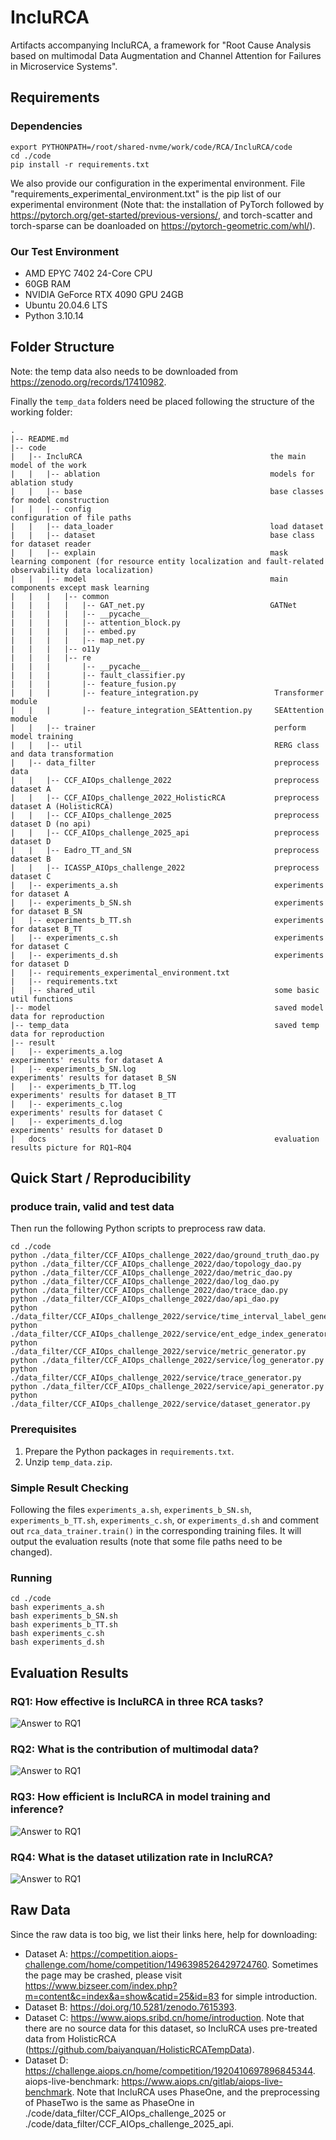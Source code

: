 # IncluRCA

Artifacts accompanying IncluRCA, a framework for "Root Cause Analysis based on multimodal Data Augmentation and Channel Attention for Failures in Microservice Systems". 

## Requirements

### Dependencies

````
export PYTHONPATH=/root/shared-nvme/work/code/RCA/IncluRCA/code
cd ./code
pip install -r requirements.txt
````
We also provide our configuration in the experimental environment. File "requirements_experimental_environment.txt" is the pip list of our experimental environment (Note that: the installation of PyTorch followed by https://pytorch.org/get-started/previous-versions/, and torch-scatter and torch-sparse can be doanloaded on https://pytorch-geometric.com/whl/).

### Our Test Environment

- AMD EPYC 7402 24-Core CPU
- 60GB RAM
- NVIDIA GeForce RTX 4090 GPU 24GB
- Ubuntu 20.04.6 LTS
- Python 3.10.14

## Folder Structure

Note: the temp data also needs to be downloaded from https://zenodo.org/records/17410982.

Finally the ``temp_data`` folders need be placed following the structure of the working folder:
````
.
|-- README.md
|-- code
|   |-- IncluRCA                                          the main model of the work
|   |   |-- ablation                                      models for ablation study
|   |   |-- base                                          base classes for model construction
|   |   |-- config                                        configuration of file paths
|   |   |-- data_loader                                   load dataset
|   |   |-- dataset                                       base class for dataset reader
|   |   |-- explain                                       mask learning component (for resource entity localization and fault-related observability data localization)
|   |   |-- model                                         main components except mask learning
|   |   |   |-- common
|   |   |   |   |-- GAT_net.py                            GATNet
|   |   |   |   |-- __pycache__
|   |   |   |   |-- attention_block.py
|   |   |   |   |-- embed.py
|   |   |   |   |-- map_net.py
|   |   |   |-- o11y
|   |   |   |-- re
|   |   |       |-- __pycache__
|   |   |       |-- fault_classifier.py
|   |   |       |-- feature_fusion.py
|   |   |       |-- feature_integration.py                 Transformer module
|   |   |       |-- feature_integration_SEAttention.py     SEAttention module
|   |   |-- trainer                                        perform model training
|   |   |-- util                                           RERG class and data transformation
|   |-- data_filter                                        preprocess data
|   |   |-- CCF_AIOps_challenge_2022                       preprocess dataset A
|   |   |-- CCF_AIOps_challenge_2022_HolisticRCA           preprocess dataset A (HolisticRCA)
|   |   |-- CCF_AIOps_challenge_2025                       preprocess dataset D (no api)
|   |   |-- CCF_AIOps_challenge_2025_api                   preprocess dataset D
|   |   |-- Eadro_TT_and_SN                                preprocess dataset B
|   |   |-- ICASSP_AIOps_challenge_2022                    preprocess dataset C
|   |-- experiments_a.sh                                   experiments for dataset A
|   |-- experiments_b_SN.sh                                experiments for dataset B_SN
|   |-- experiments_b_TT.sh                                experiments for dataset B_TT
|   |-- experiments_c.sh                                   experiments for dataset C
|   |-- experiments_d.sh                                   experiments for dataset D
|   |-- requirements_experimental_environment.txt
|   |-- requirements.txt
|   |-- shared_util                                        some basic util functions
|-- model                                                  saved model data for reproduction
|-- temp_data                                              saved temp data for reproduction
|-- result
|   |-- experiments_a.log                                  experiments' results for dataset A
|   |-- experiments_b_SN.log                               experiments' results for dataset B_SN
|   |-- experiments_b_TT.log                               experiments' results for dataset B_TT
|   |-- experiments_c.log                                  experiments' results for dataset C
|   |-- experiments_d.log                                  experiments' results for dataset D
|   docs                                                   evaluation results picture for RQ1~RQ4
````

## Quick Start / Reproducibility

### produce train, valid and test data

Then run the following Python scripts to preprocess raw data.

````
cd ./code
python ./data_filter/CCF_AIOps_challenge_2022/dao/ground_truth_dao.py
python ./data_filter/CCF_AIOps_challenge_2022/dao/topology_dao.py
python ./data_filter/CCF_AIOps_challenge_2022/dao/metric_dao.py
python ./data_filter/CCF_AIOps_challenge_2022/dao/log_dao.py
python ./data_filter/CCF_AIOps_challenge_2022/dao/trace_dao.py
python ./data_filter/CCF_AIOps_challenge_2022/dao/api_dao.py
python ./data_filter/CCF_AIOps_challenge_2022/service/time_interval_label_generator.py
python ./data_filter/CCF_AIOps_challenge_2022/service/ent_edge_index_generator.py
python ./data_filter/CCF_AIOps_challenge_2022/service/metric_generator.py
python ./data_filter/CCF_AIOps_challenge_2022/service/log_generator.py
python ./data_filter/CCF_AIOps_challenge_2022/service/trace_generator.py
python ./data_filter/CCF_AIOps_challenge_2022/service/api_generator.py
python ./data_filter/CCF_AIOps_challenge_2022/service/dataset_generator.py
````

### Prerequisites

1. Prepare the Python packages in ``requirements.txt``.
2. Unzip ``temp_data.zip``.

### Simple Result Checking

Following the files ``experiments_a.sh``, ``experiments_b_SN.sh``, ``experiments_b_TT.sh``, ``experiments_c.sh``, or ``experiments_d.sh`` and comment out ``rca_data_trainer.train()`` in the corresponding training files. It will output the evaluation results (note that some file paths need to be changed).

### Running

````
cd ./code
bash experiments_a.sh
bash experiments_b_SN.sh
bash experiments_b_TT.sh
bash experiments_c.sh
bash experiments_d.sh
````

## Evaluation Results
### RQ1: How effective is IncluRCA in three RCA tasks?
![Answer to RQ1](docs/RQ1.png "Effectiveness")
### RQ2: What is the contribution of multimodal data?
![Answer to RQ1](docs/RQ2.png "Ablation")
### RQ3: How efficient is IncluRCA in model training and inference?
![Answer to RQ1](docs/RQ3.png "Efficiency")
### RQ4: What is the dataset utilization rate in IncluRCA?
![Answer to RQ1](docs/RQ4.png "Dataset Utilization Rate")

## Raw Data

Since the raw data is too big, we list their links here, help for downloading:

- Dataset A: https://competition.aiops-challenge.com/home/competition/1496398526429724760. Sometimes the page may be crashed, please visit https://www.bizseer.com/index.php?m=content&c=index&a=show&catid=25&id=83 for simple introduction.
- Dataset B: https://doi.org/10.5281/zenodo.7615393.
- Dataset C: https://www.aiops.sribd.cn/home/introduction. Note that there are no source data for this dataset, so IncluRCA uses pre-treated data from HolisticRCA (https://github.com/baiyanquan/HolisticRCATempData).
- Dataset D: https://challenge.aiops.cn/home/competition/1920410697896845344. aiops-live-benchmark: https://www.aiops.cn/gitlab/aiops-live-benchmark. Note that IncluRCA uses PhaseOne, and the preprocessing of PhaseTwo is the same as PhaseOne in ./code/data_filter/CCF_AIOps_challenge_2025 or ./code/data_filter/CCF_AIOps_challenge_2025_api.


